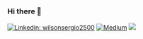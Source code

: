 ### Hi there 👋

[![Linkedin: wilsonsergio2500](https://img.shields.io/badge/-Sergio%20Wilson-blue?style=flat-square&logo=Linkedin&logoColor=white&link=https://www.linkedin.com/in/wilsonsergio2500/)](https://www.linkedin.com/in/wilsonsergio2500/)
[![Medium](https://img.shields.io/badge/Medium-12100E?style=for-the-badge&logo=medium&logoColor=white)](https://medium.com/@sergiowilson)
![](https://visitor-badge.laobi.icu/badge?page_id=wilsonsergio2500)

<!--
**wilsonsergio2500/wilsonsergio2500** is a ✨ _special_ ✨ repository because its `README.md` (this file) appears on your GitHub profile.

Here are some ideas to get you started:

- 🔭 I’m currently working on ...
- 🌱 I’m currently learning ...
- 👯 I’m looking to collaborate on ...
- 🤔 I’m looking for help with ...
- 💬 Ask me about ...
- 📫 How to reach me: ...
- 😄 Pronouns: ...
- ⚡ Fun fact: ...
-->
